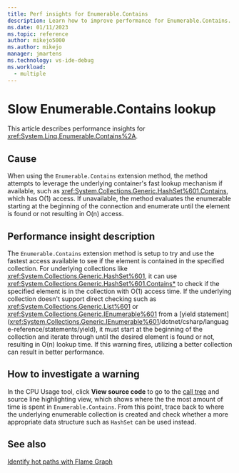 ```yaml
---
title: Perf insights for Enumerable.Contains
description: Learn how to improve performance for Enumerable.Contains.
ms.date: 01/11/2023
ms.topic: reference
author: mikejo5000
ms.author: mikejo
manager: jmartens
ms.technology: vs-ide-debug
ms.workload: 
  - multiple
---
```


# Slow Enumerable.Contains lookup

This article describes performance insights for <xref:System.Linq.Enumerable.Contains%2A>.

## Cause

When using the `Enumerable.Contains` extension method, the method attempts to leverage the underlying container's fast lookup mechanism if available, such as <xref:System.Collections.Generic.HashSet%601.Contains>, which has O(1) access. If unavailable, the method evaluates the enumerable starting at the beginning of the connection and enumerate until the element is found or not resulting in O(n) access.

## Performance insight description

The `Enumerable.Contains` extension method is setup to try and use the fastest access available to see if the element is contained in the specified collection. For underlying collections like <xref:System.Collections.Generic.HashSet%601>, it can use <xref:System.Collections.Generic.HashSet%601.Contains*> to check if the specified element is in the collection with O(1) access time. If the underlying collection doesn't support direct checking such as <xref:System.Collections.Generic.List%601> or <xref:System.Collections.Generic.IEnumerable%601> from a [yield statement](<xref:System.Collections.Generic.IEnumerable%601>/dotnet/csharp/language-reference/statements/yield), it must start at the beginning of the collection and iterate through until the desired element is found or not, resulting in O(n) lookup time. If this warning fires, utilizing a better collection can result in better performance.

## How to investigate a warning

In the CPU Usage tool, click **View source code** to go to the [call tree](../profiling/cpu-usage.md#BKMK_Call_tree_structure) and source line highlighting view, which shows where the the most amount of time is spent in `Enumerable.Contains`. From this point, trace back to where the underlying enumerable collection is created and check whether a more appropriate data structure such as `HashSet` can be used instead.

## See also

[Identify hot paths with Flame Graph](../profiling/flame-graph.md)
